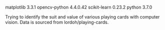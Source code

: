 matplotlib 3.3.1
opencv-python 4.4.0.42
scikit-learn 0.23.2
python 3.7.0


Trying to identify the suit and value of various playing cards with computer vision.
Data is sourced from lordoh/playing-cards.
